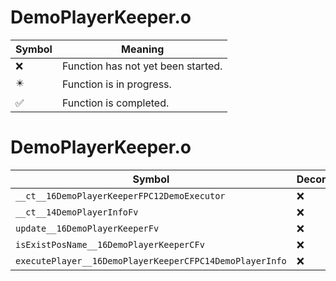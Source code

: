 # DemoPlayerKeeper.o
| Symbol | Meaning 
| ------------- | ------------- 
| :x: | Function has not yet been started. 
| :eight_pointed_black_star: | Function is in progress. 
| :white_check_mark: | Function is completed. 


# DemoPlayerKeeper.o
| Symbol | Decompiled? |
| ------------- | ------------- |
| `__ct__16DemoPlayerKeeperFPC12DemoExecutor` | :x: |
| `__ct__14DemoPlayerInfoFv` | :x: |
| `update__16DemoPlayerKeeperFv` | :x: |
| `isExistPosName__16DemoPlayerKeeperCFv` | :x: |
| `executePlayer__16DemoPlayerKeeperCFPC14DemoPlayerInfo` | :x: |
